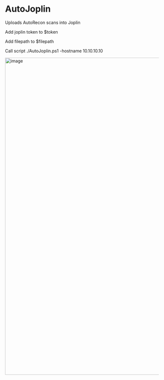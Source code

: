 # AutoJoplin
Uploads AutoRecon scans into Joplin

Add joplin token to $token

Add filepath to $filepath

Call script ./AutoJoplin.ps1 -hostname 10.10.10.10



<img width="1040" alt="image" src="https://user-images.githubusercontent.com/24602459/186547770-6dbfacbf-d279-46b0-a0d0-09ad215f882e.png">
